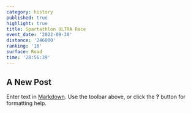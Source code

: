 ```yaml
---
category: history
published: true
highlight: true
title: Spartathlon ULTRA Race
event_date: '2022-09-30'
distance: '246000'
ranking: '16'
surface: Road
time: '28:56:39'
---
```

## A New Post

Enter text in [Markdown](http://daringfireball.net/projects/markdown/). Use the toolbar above, or click the **?** button for formatting help.
